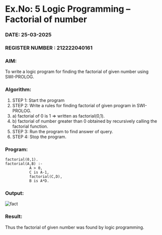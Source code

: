 # Ex.No: 5   Logic Programming – Factorial of number   
### DATE: 25-03-2025                                                                            
### REGISTER NUMBER : 212222040161
### AIM: 
To  write  a logic program for finding the factorial of given number using SWI-PROLOG. 
### Algorithm:
1. STEP 1: Start the program
2. STEP 2:  Write a rules for finding factorial of given program in SWI-PROLOG.
3.   a)	factorial of 0 is 1 => written as factorial(0,1).
4.   b)	factorial of number greater than 0 obtained by recursively calling the factorial    function.
5. STEP 3: Run the program  to find answer of  query.
6. STEP 4: Stop the program.

### Program:
```
factorial(0,1).
factorial(A,B) :-  
           A > 0, 
           C is A-1,
           factorial(C,D),
           B is A*D.
```


### Output:
![fact](https://github.com/user-attachments/assets/ef1176f0-7350-4bf1-9d83-fbb9eab63e5e)



### Result:
Thus the factorial of given number was found by logic programming. 
